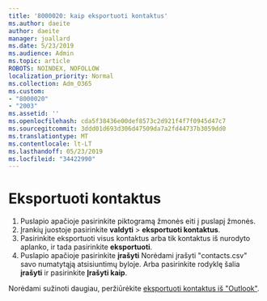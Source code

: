 ```yaml
---
title: '8000020: kaip eksportuoti kontaktus'
ms.author: daeite
author: daeite
manager: joallard
ms.date: 5/23/2019
ms.audience: Admin
ms.topic: article
ROBOTS: NOINDEX, NOFOLLOW
localization_priority: Normal
ms.collection: Adm_O365
ms.custom:
- "8000020"
- "2003"
ms.assetid: ''
ms.openlocfilehash: cda5f38436e00def8573c2d921f4f7f0945d47c7
ms.sourcegitcommit: 3ddd01d693d306d47509da7a2fd44737b3059dd0
ms.translationtype: MT
ms.contentlocale: lt-LT
ms.lasthandoff: 05/23/2019
ms.locfileid: "34422990"
---
```

# <a name="export-contacts"></a>Eksportuoti kontaktus

1. Puslapio apačioje pasirinkite piktogramą žmonės eiti į puslapį žmonės.
2. Įrankių juostoje pasirinkite **valdyti** > **eksportuoti kontaktus**. 
3. Pasirinkite eksportuoti visus kontaktus arba tik kontaktus iš nurodyto aplanko, ir tada pasirinkite **eksportuoti**.
4. Puslapio apačioje pasirinkite **įrašyti** Norėdami įrašyti "contacts.csv" savo numatytąją atsisiuntimų byloje. Arba pasirinkite rodyklę šalia **įrašyti** ir pasirinkite **Įrašyti kaip**.

Norėdami sužinoti daugiau, peržiūrėkite [eksportuoti kontaktus iš "Outlook"](https://support.office.com/article/10f09abd-643c-4495-bb80-543714eca73f#ID0EAACAAA=Outlook_on_the_web).

